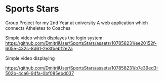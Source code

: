 # Sports Stars
Group Project for my 2nd Year at university
A web application which connects Atheletes to Coaches

Simple video which displayes the login system:
https://github.com/DmitriiUser/SportsStars/assets/107858231/ee20152f-605e-432c-8d61-2e3fbebf2e2a

Simple video displaying 


https://github.com/DmitriiUser/SportsStars/assets/107858231/b7e39ed3-502b-4ca6-94fa-0bf085ebd037


